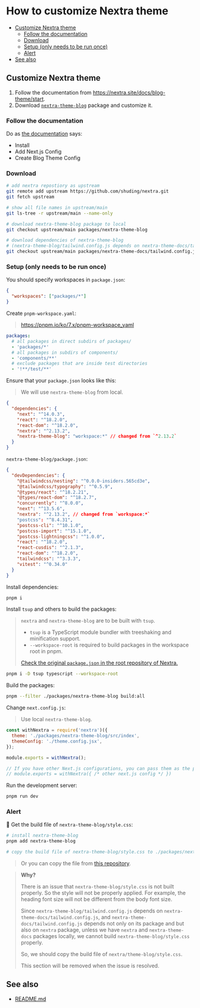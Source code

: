 # How to customize Nextra theme

- [Customize Nextra theme](#customize-nextra-theme)
  - [Follow the documentation](#follow-the-documentation)
  - [Download](#download)
  - [Setup (only needs to be run once)](#setup-only-needs-to-be-run-once)
  - [Alert](#alert)
- [See also](#see-also)

## Customize Nextra theme

1. Follow the documentation from https://nextra.site/docs/blog-theme/start.
2. Download [`nextra-theme-blog`](https://github.com/shuding/nextra/tree/main/packages/nextra-theme-blog) package and customize it.

### Follow the documentation

Do as [the documentation](https://nextra.site/docs/blog-theme/start) says:

- Install
- Add Next.js Config
- Create Blog Theme Config

### Download

```sh
# add nextra repostiory as upstream
git remote add upstream https://github.com/shuding/nextra.git
git fetch upstream

# show all file names in upstream/main
git ls-tree -r upstream/main --name-only

# download nextra-theme-blog package to local
git checkout upstream/main packages/nextra-theme-blog

# download dependencies of nextra-theme-blog
# (nextra-theme-blog/tailwind.config.js depends on nextra-theme-docs/tailwind.config.js)
git checkout upstream/main packages/nextra-theme-docs/tailwind.config.js
```

### Setup (only needs to be run once)

You should specify workspaces in `package.json`:

```json
{
  "workspaces": ["packages/*"]
}
```

Create `pnpm-workspace.yaml`:

> https://pnpm.io/ko/7.x/pnpm-workspace_yaml

```yaml
packages:
  # all packages in direct subdirs of packages/
  - 'packages/*'
  # all packages in subdirs of components/
  - 'components/**'
  # exclude packages that are inside test directories
  - '!**/test/**'
```

Ensure that your `package.json` looks like this:

> We will use `nextra-theme-blog` from local.

```json
{
  "dependencies": {
    "next": "^14.0.3",
    "react": "^18.2.0",
    "react-dom": "^18.2.0",
    "nextra": "^2.13.2",
    "nextra-theme-blog": "workspace:*" // changed from `^2.13.2`
  }
}
```

`nextra-theme-blog/package.json`:

```json
{
  "devDependencies": {
    "@tailwindcss/nesting": "^0.0.0-insiders.565cd3e",
    "@tailwindcss/typography": "^0.5.9",
    "@types/react": "^18.2.21",
    "@types/react-dom": "^18.2.7",
    "concurrently": "^8.0.0",
    "next": "^13.5.6",
    "nextra": "^2.13.2", // changed from `workspace:*`
    "postcss": "^8.4.31",
    "postcss-cli": "^10.1.0",
    "postcss-import": "^15.1.0",
    "postcss-lightningcss": "^1.0.0",
    "react": "^18.2.0",
    "react-cusdis": "^2.1.3",
    "react-dom": "^18.2.0",
    "tailwindcss": "^3.3.3",
    "vitest": "^0.34.0"
  }
}
```

Install dependencies:

```sh
pnpm i
```

Install `tsup` and others to build the packages:

> `nextra` and `nextra-theme-blog` are to be built with `tsup`.
>
> - `tsup` is a TypeScript module bundler with treeshaking and minification support.
> - `--workspace-root` is required to build packages in the workspace root in pnpm.
>
> [Check the original `package.json` in the root repository of Nextra.](https://github.com/shuding/nextra/blob/66798f8e7f92cca80f2d62d19f9db5667bcc62ef/package.json#L23)

```sh
pnpm i -D tsup typescript --workspace-root
```

Build the packages:

```sh
pnpm --filter ./packages/nextra-theme-blog build:all
```

Change `next.config.js`:

> Use local `nextra-theme-blog`.

```js
const withNextra = require('nextra')({
  theme: './packages/nextra-theme-blog/src/index',
  themeConfig: './theme.config.jsx',
});

module.exports = withNextra();

// If you have other Next.js configurations, you can pass them as the parameter:
// module.exports = withNextra({ /* other next.js config */ })
```

Run the development server:

```sh
pnpm run dev
```

### Alert

🚧 Get the build file of `nextra-theme-blog/style.css`:

```sh
# install nextra-theme-blog
pnpm add nextra-theme-blog

# copy the build file of nextra-theme-blog/style.css to ./packages/nextra-theme-blog/style.css
```

> Or you can copy the file from [this repository](https://raw.githubusercontent.com/datalater/tutorial-nextra-blog/9dd0bde9f02b05a3bb678a4f436f6c3f3a2d3380/packages/nextra-theme-blog/style.css?token=GHSAT0AAAAAACJDSYCTNEWSW2OBS5FJARJAZNLKDQA).

> **Why?**
>
> There is an issue that `nextra-theme-blog/style.css` is not built properly.
> So the style will not be properly applied.
> For example, the heading font size will not be different from the body font size.
>
> Since `nextra-theme-blog/tailwind.config.js` depends on `nextra-theme-docs/tailwind.config.js`, and `nextra-theme-docs/tailwind.config.js` depends not only on its package and but also on `nextra` package, unless we have `nextra` and `nextra-theme-docs` packages locally, we cannot build `nextra-theme-blog/style.css` properly.
>
> So, we should copy the build file of `nextra/theme-blog/style.css`.
>
> This section will be removed when the issue is resolved.

## See also

- [README.md](../README.md)
